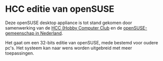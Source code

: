 HCC editie van openSUSE
=======================

Deze openSUSE desktop appliance is tot stand gekomen door samenwerking van de
[HCC (Hobby Computer Club](http://hcc.nl) en de [openSUSE-gemeenschap in
Nederland](http://nl.opensuse.org/).

Het gaat om een 32-bits editie van openSUSE, mede bestemd voor oudere pc's. Het
systeem kan naar wens worden uitgebreid met meer toepassingen.

